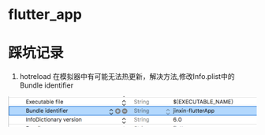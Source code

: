 # flutter_app

# 踩坑记录

1. hotreload
在模拟器中有可能无法热更新，解决方法,修改Info.plist中的Bundle identifier

![image](https://github.com/jinxin479/flutter_app/blob/master/assets/snapshot/1.png)

